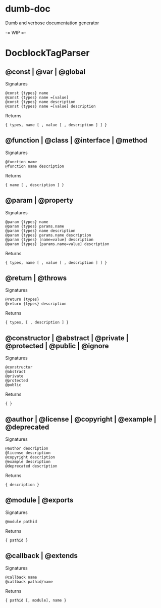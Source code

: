 # dumb-doc

Dumb and verbose documentation generator

-= WIP =-

# DocblockTagParser

## @const | @var | @global

Signatures

```
@const {types} name
@const {types} name =[value]
@const {types} name description
@const {types} name =[value] description
```

Returns

```
{ types, name [ , value [ , description ] ] }
```

## @function | @class | @interface | @method

Signatures

```
@function name
@function name description
```

Returns

```
{ name [ , description ] }
```

## @param | @property

Signatures

```
@param {types} name
@param {types} params.name
@param {types} name description
@param {types} params.name description
@param {types} [name=value] description
@param {types} [params.name=value] description
```

Returns

```
{ types, name [ , value [ , description ] ] }
```

## @return | @throws

Signatures

```
@return {types}
@return {types} description
```

Returns

```
{ types, [ , description ] }
```

## @constructor | @abstract | @private | @protected | @public | @ignore

Signatures

```
@constructor
@abstract
@private
@protected
@public
```

Returns

```
{ }
```

## @author | @license | @copyright | @example | @deprecated

Signatures

```
@author description
@license description
@copyright description
@example description
@deprecated description
```

Returns

```
{ description }
```

## @module | @exports

Signatures

```
@module pathid
```

Returns

```
{ pathid }
```

## @callback | @extends

Signatures

```
@callback name
@callback pathid/name
```

Returns

```
{ pathid [, module], name }
```
